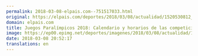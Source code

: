 ```yaml
---
permalink: 2018-03-08-elpais.com--751517033.html
original: https://elpais.com/deportes/2018/03/08/actualidad/1520530812_659496.html#?ref=rss&format=simple&link=link
domain: elpais.com
title: Juegos Paralímpicos 2018: Calendario y horarios de las competiciones de Pyeongchang
image: https://ep00.epimg.net/deportes/imagenes/2018/03/08/actualidad/1520530812_659496_1520531124_rrss_normal.jpg
date: 2018-03-08 20:52:17
translations: en
---
```


